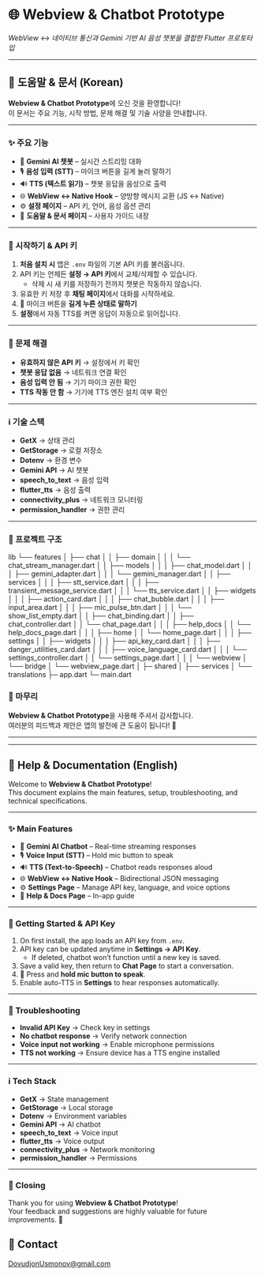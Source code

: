 # 🌐 Webview & Chatbot Prototype  
_WebView ↔ 네이티브 통신과 Gemini 기반 AI 음성 챗봇을 결합한 Flutter 프로토타입_

---

## 📖 도움말 & 문서 (Korean)

**Webview & Chatbot Prototype**에 오신 것을 환영합니다!  
이 문서는 주요 기능, 시작 방법, 문제 해결 및 기술 사양을 안내합니다.

---

### ✨ 주요 기능
- 🤖 **Gemini AI 챗봇** – 실시간 스트리밍 대화
- 🎙 **음성 입력 (STT)** – 마이크 버튼을 길게 눌러 말하기
- 🔊 **TTS (텍스트 읽기)** – 챗봇 응답을 음성으로 출력
- 🌐 **WebView ↔ Native Hook** – 양방향 메시지 교환 (JS ↔ Native)
- ⚙️ **설정 페이지** – API 키, 언어, 음성 옵션 관리
- 📖 **도움말 & 문서 페이지** – 사용자 가이드 내장

---

### 🚀 시작하기 & API 키
1. **처음 설치 시** 앱은 `.env` 파일의 기본 API 키를 불러옵니다.  
2. API 키는 언제든 **설정 → API 키**에서 교체/삭제할 수 있습니다.  
   - 삭제 시 새 키를 저장하기 전까지 챗봇은 작동하지 않습니다.  
3. 유효한 키 저장 후 **채팅 페이지**에서 대화를 시작하세요.  
4. 🎤 마이크 버튼을 **길게 누른 상태로 말하기**  
5. **설정**에서 자동 TTS를 켜면 응답이 자동으로 읽어집니다.

---

### 🐛 문제 해결
- **유효하지 않은 API 키** → 설정에서 키 확인  
- **챗봇 응답 없음** → 네트워크 연결 확인  
- **음성 입력 안 됨** → 기기 마이크 권한 확인  
- **TTS 작동 안 함** → 기기에 TTS 엔진 설치 여부 확인  

---

### ℹ️ 기술 스택
- **GetX** → 상태 관리  
- **GetStorage** → 로컬 저장소  
- **Dotenv** → 환경 변수  
- **Gemini API** → AI 챗봇  
- **speech_to_text** → 음성 입력  
- **flutter_tts** → 음성 출력  
- **connectivity_plus** → 네트워크 모니터링  
- **permission_handler** → 권한 관리  

---

### 📂 프로젝트 구조
lib
└── features
  │  ├── chat
  │  │ ├── domain
  │  │ │ └── chat_stream_manager.dart
  │  │ ├── models
  │  │ │ ├── chat_model.dart
  │  │ │ ├── gemini_adapter.dart
  │  │ │ └── gemini_manager.dart
  │  │ ├── services
  │  │ │ ├── stt_service.dart
  │  │ │ ├── transient_message_service.dart
  │  │ │ └── tts_service.dart
  │  │ ├── widgets
  │  │ │ ├── action_card.dart
  │  │ │ ├── chat_bubble.dart
  │  │ │ ├── input_area.dart
  │  │ │ ├── mic_pulse_btn.dart
  │  │ │ └── show_list_empty.dart
  │  │ ├── chat_binding.dart
  │  │ ├── chat_controller.dart
  │  │ └── chat_page.dart
  │  │
  │  ├── help_docs
  │  │ └── help_docs_page.dart
  │  │
  │  ├── home
  │  │ └── home_page.dart
  │  │
  │  ├── settings
  │  │ ├── widgets
  │  │ │ ├── api_key_card.dart
  │  │ │ ├── danger_utilities_card.dart
  │  │ │ ├── voice_language_card.dart
  │  │ │ └── settings_controller.dart
  │  │ └── settings_page.dart
  │  │
  │  └── webview
  │   └── bridge
  │    └── webview_page.dart
  │ 
  ├─ shared
  │  ├── services
  │  └── translations
  ├─ app.dart
  └─ main.dart

### 🙏 마무리
**Webview & Chatbot Prototype**을 사용해 주셔서 감사합니다.  
여러분의 피드백과 제안은 앱의 발전에 큰 도움이 됩니다! 🚀

---

---

## 📘 Help & Documentation (English)

Welcome to **Webview & Chatbot Prototype**!  
This document explains the main features, setup, troubleshooting, and technical specifications.

---

### ✨ Main Features
- 🤖 **Gemini AI Chatbot** – Real-time streaming responses
- 🎙 **Voice Input (STT)** – Hold mic button to speak
- 🔊 **TTS (Text-to-Speech)** – Chatbot reads responses aloud
- 🌐 **WebView ↔ Native Hook** – Bidirectional JSON messaging
- ⚙️ **Settings Page** – Manage API key, language, and voice options
- 📖 **Help & Docs Page** – In-app guide

---

### 🚀 Getting Started & API Key
1. On first install, the app loads an API key from `.env`.  
2. API key can be updated anytime in **Settings → API Key**.  
   - If deleted, chatbot won’t function until a new key is saved.  
3. Save a valid key, then return to **Chat Page** to start a conversation.  
4. 🎤 Press and **hold mic button to speak**.  
5. Enable auto-TTS in **Settings** to hear responses automatically.  

---

### 🐛 Troubleshooting
- **Invalid API Key** → Check key in settings  
- **No chatbot response** → Verify network connection  
- **Voice input not working** → Enable microphone permissions  
- **TTS not working** → Ensure device has a TTS engine installed  

---

### ℹ️ Tech Stack
- **GetX** → State management  
- **GetStorage** → Local storage  
- **Dotenv** → Environment variables  
- **Gemini API** → AI chatbot  
- **speech_to_text** → Voice input  
- **flutter_tts** → Voice output  
- **connectivity_plus** → Network monitoring  
- **permission_handler** → Permissions  

---

### 🙏 Closing
Thank you for using **Webview & Chatbot Prototype**!  
Your feedback and suggestions are highly valuable for future improvements. 🚀

## 👤 Contact
DovudjonUsmonov@gmail.com